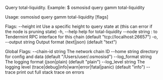 Query total-liquidity.
Example:
$ osmosisd query gamm total-liquidity

Usage:
  osmosisd query gamm total-liquidity [flags]

Flags:
      --height int      Use a specific height to query state at (this can error if the node is pruning state)
  -h, --help            help for total-liquidity
      --node string     <host>:<port> to Tendermint RPC interface for this chain (default "tcp://localhost:26657")
  -o, --output string   Output format (text|json) (default "text")

Global Flags:
      --chain-id string     The network chain ID
      --home string         directory for config and data (default "/Users/user/.osmosisd")
      --log_format string   The logging format (json|plain) (default "plain")
      --log_level string    The logging level (trace|debug|info|warn|error|fatal|panic) (default "info")
      --trace               print out full stack trace on errors
